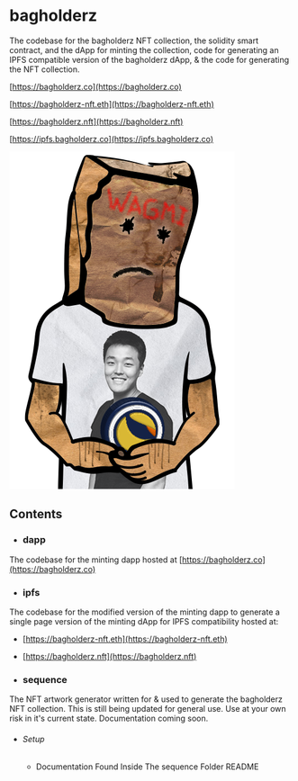 # **bagholderz**

The codebase for the bagholderz NFT collection, the solidity smart contract, and the dApp for minting the collection, code for generating an IPFS compatible version of the bagholderz dApp, & the code for generating the NFT collection.

[https://bagholderz.co](https://bagholderz.co)

[https://bagholderz-nft.eth](https://bagholderz-nft.eth)

[https://bagholderz.nft](https://bagholderz.nft)

[https://ipfs.bagholderz.co](https://ipfs.bagholderz.co)

![Sample Image](./dapp/public/img/sample/1.png)

## Contents

- ### dapp

The codebase for the minting dapp hosted at [https://bagholderz.co](https://bagholderz.co)


- ### ipfs

The codebase for the modified version of the minting dapp to generate a single page version of the minting dApp for IPFS compatibility hosted at:

- [https://bagholderz-nft.eth](https://bagholderz-nft.eth)
- [https://bagholderz.nft](https://bagholderz.nft)


- ### sequence

The NFT artwork generator written for & used to generate the bagholderz NFT collection.  This is still being updated for general use. Use at your own risk in it's current state. Documentation coming soon.

- ###### Setup
    - Documentation Found Inside The sequence Folder README